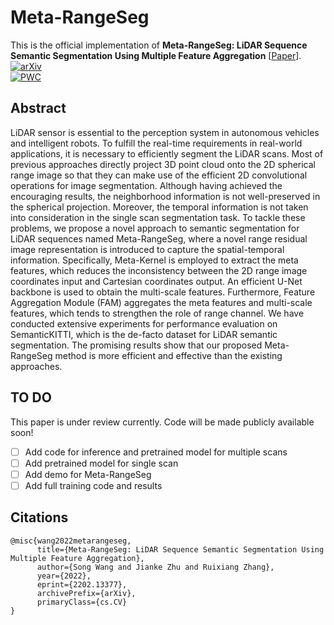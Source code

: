 # Meta-RangeSeg
This is the official implementation of **Meta-RangeSeg: LiDAR Sequence Semantic Segmentation Using Multiple Feature Aggregation**  [[Paper](https://arxiv.org/abs/2202.13377)].[![arXiv](https://img.shields.io/badge/arxiv-2202.13377-b31b1b.svg)](https://arxiv.org/abs/2202.13377) 	
[![PWC](https://img.shields.io/endpoint.svg?url=https://paperswithcode.com/badge/meta-rangeseg-lidar-sequence-semantic/3d-semantic-segmentation-on-semantickitti)](https://paperswithcode.com/sota/3d-semantic-segmentation-on-semantickitti?p=meta-rangeseg-lidar-sequence-semantic)
## Abstract
LiDAR sensor is essential to the perception system in autonomous vehicles and intelligent robots. To fulfill the real-time requirements in real-world applications, it is necessary to efficiently segment the LiDAR scans. Most of previous approaches directly project 3D point cloud onto the 2D spherical range image so that they can make use of the efficient 2D convolutional operations for image segmentation. Although having achieved the encouraging results, the neighborhood information is not well-preserved in the spherical projection. Moreover, the temporal information is not taken into consideration in the single scan segmentation task. To tackle these problems, we propose a novel approach to semantic segmentation for LiDAR sequences named Meta-RangeSeg, where a novel range residual image representation is introduced to capture the spatial-temporal information. Specifically, Meta-Kernel is employed to extract the meta features, which reduces the inconsistency between the 2D range image coordinates input and Cartesian coordinates output. An efficient U-Net backbone is used to obtain the multi-scale features. Furthermore, Feature Aggregation Module (FAM) aggregates the meta features and multi-scale features, which tends to strengthen the role of range channel. We have conducted extensive experiments for performance evaluation on SemanticKITTI, which is the de-facto dataset for LiDAR semantic segmentation. The promising results show that our proposed Meta-RangeSeg method is more efficient and effective than the existing approaches.

## TO DO
This paper is under review currently. Code will be made publicly available soon!

- [ ] Add code for inference and pretrained model for multiple scans
- [ ] Add pretrained model for single scan
- [ ] Add demo for Meta-RangeSeg
- [ ] Add full training code and results

## Citations
```
@misc{wang2022metarangeseg,
      title={Meta-RangeSeg: LiDAR Sequence Semantic Segmentation Using Multiple Feature Aggregation}, 
      author={Song Wang and Jianke Zhu and Ruixiang Zhang},
      year={2022},
      eprint={2202.13377},
      archivePrefix={arXiv},
      primaryClass={cs.CV}
}
```
